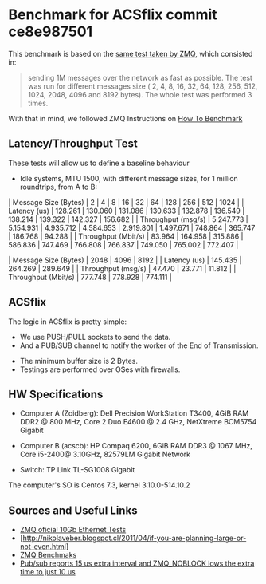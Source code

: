# Benchmark for ACSflix commit ce8e987501

This benchmark is based on the [same test taken by ZMQ](http://zeromq.org/results:10gbe-tests), which consisted in:

> sending 1M messages over the network as fast as possible. The test was run for different messages size ( 2, 4, 8, 16, 32, 64, 128, 256, 512, 1024, 2048, 4096 and 8192 bytes). The whole test was performed 3 times.

With that in mind, we followed ZMQ Instructions on [How To Benchmark](http://zeromq.org/results:perf-howto)

## Latency/Throughput Test

These tests will allow us to define a baseline behaviour

 - Idle systems, MTU 1500, with different message sizes, for 1 million roundtrips, from A to B: 

| Message Size (Bytes) | 2         | 4         | 8         | 16        | 32        | 64        | 128      | 256      | 512      | 1024    |
|  Latency  (us)       | 128.261   | 130.060   | 131.086   | 130.633   | 132.878   | 136.549   | 138.214  | 139.322  | 142.327  | 156.682 |
|  Throughput (msg/s)  | 5.247.773 | 5.154.931 | 4.935.712 | 4.584.653 | 2.919.801 | 1.497.671 | 748.864  | 365.747  | 186.768  | 94.288  |
|  Throughput (Mbit/s) | 83.964    | 164.958   | 315.886   | 586.836   | 747.469   | 766.808   | 766.837  | 749.050  | 765.002  | 772.407 |

| Message Size (Bytes) | 2048    | 4096    | 8192     |
|  Latency  (us)       | 145.435 | 264.269 | 289.649  |
|  Throughput (msg/s)  | 47.470  | 23.771  | 11.812   |
|  Throughput (Mbit/s) | 777.748 | 778.928 | 774.111  |


## ACSflix

The logic in ACSflix is pretty simple:
 * We use PUSH/PULL sockets to send the data.
 * And a PUB/SUB channel to notify the worker of the End of Transmission.

 - The minimum buffer size is 2 Bytes. 
 - Testings are performed over OSes with firewalls.

## HW Specifications
 * Computer A (Zoidberg): Dell Precision WorkStation T3400, 4GiB RAM DDR2 @ 800 MHz, Core 2 Duo E4600 @ 2.4 GHz, NetXtreme BCM5754 Gigabit

 * Computer B (acscb): HP Compaq 6200, 6GiB RAM DDR3 @ 1067 MHz, Core i5-2400@ 3.10GHz, 82579LM Gigabit Network

 * Switch: TP Link TL-SG1008 Gigabit

The computer's SO is Centos 7.3, kernel 3.10.0-514.10.2

## Sources and Useful Links
 - [ZMQ oficial 10Gb Ethernet Tests](http://zeromq.org/results:10gbe-tests)
 - [http://nikolaveber.blogspot.cl/2011/04/if-you-are-planning-large-or-not-even.html]
 - [ZMQ Benchmaks](http://zeromq.org/area:results)
 - [Pub/sub reports 15 us extra interval and ZMQ_NOBLOCK lows the extra time to just 10 us](http://stackoverflow.com/questions/30660627/zeromq-performance-test-whats-the-accurate-latency)
